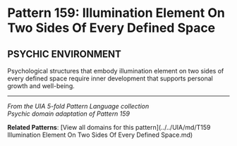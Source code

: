 # Pattern 159: Illumination Element On Two Sides Of Every Defined Space

## PSYCHIC ENVIRONMENT

Psychological structures that embody illumination element on two sides of every defined space require inner development that supports personal growth and well-being.

---

*From the UIA 5-fold Pattern Language collection*  
*Psychic domain adaptation of Pattern 159*

**Related Patterns**: [View all domains for this pattern](../../UIA/md/T159 Illumination Element On Two Sides Of Every Defined Space.md)